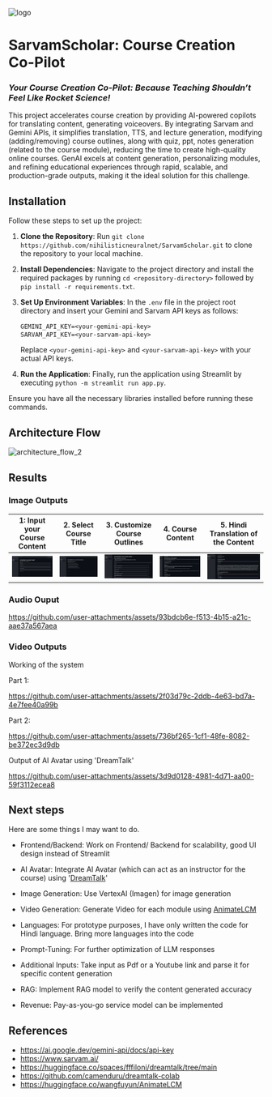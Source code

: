 ![logo](https://github.com/user-attachments/assets/174ff08d-6a90-4898-b348-6b3b4581be5e)

# SarvamScholar: Course Creation Co-Pilot

### *Your Course Creation Co-Pilot: Because Teaching Shouldn’t Feel Like Rocket Science!*

This project accelerates course creation by providing AI-powered copilots for translating content, generating voiceovers. By integrating Sarvam and Gemini APIs, it simplifies translation, TTS, and lecture generation, modifying (adding/removing) course outlines, along with quiz, ppt, notes generation (related to the course module), reducing the time to create high-quality online courses. GenAI excels at content generation, personalizing modules, and refining educational experiences through rapid, scalable, and production-grade outputs, making it the ideal solution for this challenge.

## Installation

Follow these steps to set up the project:

1. **Clone the Repository**: Run `git clone https://github.com/nihilisticneuralnet/SarvamScholar.git` to clone the repository to your local machine.

2. **Install Dependencies**: Navigate to the project directory and install the required packages by running `cd <repository-directory>` followed by `pip install -r requirements.txt`. 

3. **Set Up Environment Variables**: In the `.env` file in the project root directory and insert your Gemini and Sarvam API keys as follows:
   ```plaintext
   GEMINI_API_KEY=<your-gemini-api-key>
   SARVAM_API_KEY=<your-sarvam-api-key>
   ```
   Replace `<your-gemini-api-key>` and `<your-sarvam-api-key>` with your actual API keys.

4. **Run the Application**: Finally, run the application using Streamlit by executing `python -m streamlit run app.py`.

Ensure you have all the necessary libraries installed before running these commands.

## Architecture Flow

[//]: ![architecture_flow1](https://github.com/user-attachments/assets/e81002a9-668f-422f-b778-b5866d66b3df)
![architecture_flow_2](https://github.com/user-attachments/assets/80723615-feb1-446b-b2a9-f2da8f12163e)

## Results

### Image Outputs

 1: Input your Course Content | 2. Select Course Title | 3. Customize Course Outlines | 4. Course Content | 5. Hindi Translation of the Content | 
| --- | --- | --- | --- | --- | 
| <img src="img/1.png" width="200"/> | <img src="img/2.png" width="200"/> | <img src="img/3.png" width="200"/> | <img src="img/4.png" width="200"/> | <img src="img/5.png" width="200"/> | 

### Audio Ouput

[//]: [version1]https://github.com/user-attachments/assets/94df8627-387c-4b3f-8fac-f18add1e6194

https://github.com/user-attachments/assets/93bdcb6e-f513-4b15-a21c-aae37a567aea



### Video Outputs

Working of the system

[//]: https://github.com/user-attachments/assets/f1824f38-9d34-4135-9985-06a499fea5d7

Part 1:

https://github.com/user-attachments/assets/2f03d79c-2ddb-4e63-bd7a-4e7fee40a99b

Part 2:

https://github.com/user-attachments/assets/736bf265-1cf1-48fe-8082-be372ec3d9db


Output of AI Avatar using 'DreamTalk'

[//]: [version1]https://github.com/user-attachments/assets/ef567f2c-0951-4017-8329-0c22767b8321


https://github.com/user-attachments/assets/3d9d0128-4981-4d71-aa00-59f3112ecea8


## Next steps

Here are some things I may want to do.

- Frontend/Backend: Work on Frontend/ Backend for scalability, good UI design instead of Streamlit

- AI Avatar: Integrate AI Avatar (which can act as an instructor for the course) using '[DreamTalk](https://huggingface.co/spaces/fffiloni/dreamtalk/tree/main)'

- Image Generation: Use VertexAI (Imagen) for image generation
  
- Video Generation: Generate Video for each module using [AnimateLCM](https://huggingface.co/wangfuyun/AnimateLCM)

- Languages: For prototype purposes, I have only written the code for Hindi language. Bring more languages into the code

- Prompt-Tuning: For further optimization of LLM responses

- Additional Inputs: Take input as Pdf or a Youtube link and parse it for specific content generation

- RAG: Implement RAG model to verify the content generated accuracy

- Revenue: Pay-as-you-go service model can be implemented

## References

- https://ai.google.dev/gemini-api/docs/api-key
- https://www.sarvam.ai/
- https://huggingface.co/spaces/fffiloni/dreamtalk/tree/main
- https://github.com/camenduru/dreamtalk-colab
- https://huggingface.co/wangfuyun/AnimateLCM
